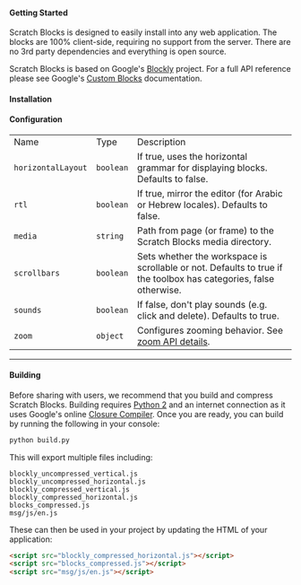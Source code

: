 #### Getting Started
Scratch Blocks is designed to easily install into any web application. The blocks are 100% client-side, requiring no support from the server. There are no 3rd party dependencies and everything is open source.

Scratch Blocks is based on Google's [Blockly](https://developers.google.com/blockly) project. For a full API reference please see Google's [Custom Blocks](https://developers.google.com/blockly/custom-blocks/overview) documentation.

#### Installation


#### Configuration
<table>
    <tr>
        <td>Name</td>
        <td>Type</td>
        <td>Description</td>
    <tr>
    <tr>
        <td><code>horizontalLayout</code></td>
        <td><code>boolean</code></td>
        <td>If true, uses the horizontal grammar for displaying blocks. Defaults to false.</td>
    <tr>
    <tr>
        <td><code>rtl</code></td>
        <td><code>boolean</code></td>
        <td>If true, mirror the editor (for Arabic or Hebrew locales). Defaults to false.</td>
    <tr>
    <tr>
        <td><code>media</code></td>
        <td><code>string</code></td>
        <td>Path from page (or frame) to the Scratch Blocks media directory.</td>
    <tr>
    <tr>
        <td><code>scrollbars</code></td>
        <td><code>boolean</code></td>
        <td>Sets whether the workspace is scrollable or not. Defaults to true if the toolbox has categories, false otherwise.</td>
    <tr>
    <tr>
        <td><code>sounds</code></td>
        <td><code>boolean</code></td>
        <td>If false, don't play sounds (e.g. click and delete). Defaults to true.</td>
    <tr>
    <tr>
        <td><code>zoom</code></td>
        <td><code>object</code></td>
        <td>Configures zooming behavior. See <a href="https://developers.google.com/blockly/installation/zoom">zoom API details</a>.</td>
    <tr>
</table>

---

#### Building
Before sharing with users, we recommend that you build and compress Scratch Blocks. Building requires [Python 2](https://www.python.org/downloads/) and an internet connection as it uses Google's online [Closure Compiler](https://developers.google.com/closure/compiler/). Once you are ready, you can build by running the following in your console:

```bash
python build.py
```

This will export multiple files including:
```
blockly_uncompressed_vertical.js
blockly_uncompressed_horizontal.js
blockly_compressed_vertical.js
blockly_compressed_horizontal.js
blocks_compressed.js
msg/js/en.js
```

These can then be used in your project by updating the HTML of your application:
```html
<script src="blockly_compressed_horizontal.js"></script>
<script src="blocks_compressed.js"></script>
<script src="msg/js/en.js"></script>
```